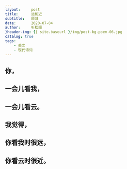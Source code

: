 ```yaml
---
layout:     post
title:      远和近
subtitle:   顾城
date:       2020-07-04
author:     听松阁
}header-img: {{ site.baseurl }/img/post-bg-poem-06.jpg
catalog: true
tags:
    - 美文
    - 现代诗词
---
```


## 你，

## 一会儿看我，

## 一会儿看云。

## 我觉得，

## 你看我时很远，

## 你看云时很近。
